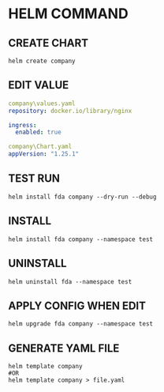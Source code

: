 # HELM COMMAND

## CREATE CHART

```
helm create company
```

## EDIT VALUE

```yml
company\values.yaml
repository: docker.io/library/nginx

ingress:
  enabled: true

company\Chart.yaml
appVersion: "1.25.1"
```

## TEST RUN

```
helm install fda company --dry-run --debug
```

## INSTALL 

```
helm install fda company --namespace test
```

## UNINSTALL

```
helm uninstall fda --namespace test
```

## APPLY CONFIG WHEN EDIT

```
helm upgrade fda company --namespace test
```

## GENERATE YAML FILE

```
helm template company
#OR
helm template company > file.yaml
```


